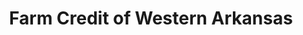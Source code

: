 ---
title: "Farm Credit of Western Arkansas"
url: /texarkana/farm-credit-of-western-arkansas/
shop: pawnbroker
---